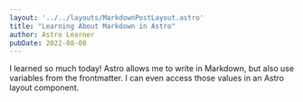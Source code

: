 ```yaml
---
layout: '../../layouts/MarkdownPostLayout.astro'
title: "Learning About Markdown in Astro"
author: Astro Learner
pubDate: 2022-08-08
---
```

I learned so much today! Astro allows me to write in Markdown, but also use variables from the frontmatter. I can even access those values in an Astro layout component.